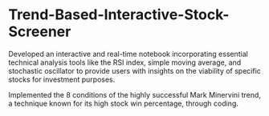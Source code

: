 # Trend-Based-Interactive-Stock-Screener

Developed an interactive and real-time notebook incorporating essential technical analysis tools like the RSI index, simple moving average, and stochastic oscillator to provide users with insights on the viability of specific stocks for investment purposes.

Implemented the 8 conditions of the highly successful Mark Minervini trend, a technique known for its high stock win percentage, through coding.
